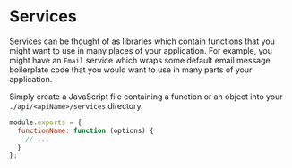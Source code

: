 # Services

Services can be thought of as libraries which contain functions that you might want to use
in many places of your application. For example, you might have an `Email` service which
wraps some default email message boilerplate code that you would want to use in many parts
of your application.

Simply create a JavaScript file containing a function or an object into your
`./api/<apiName>/services` directory.

```js
module.exports = {
  functionName: function (options) {
    // ...
  }
};
```
